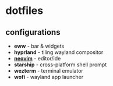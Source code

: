 # dotfiles

## configurations
- **eww** - bar & widgets
- **hyprland** - tiling wayland compositor
- [**neovim**](https://github.com/jamezburritos/nvim-config) - editor/ide
- **starship** - cross-platform shell prompt
- **wezterm** - terminal emulator
- **wofi** - wayland app launcher
